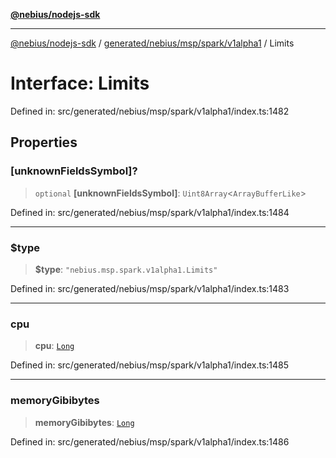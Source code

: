 [**@nebius/nodejs-sdk**](../../../../../../README.md)

***

[@nebius/nodejs-sdk](../../../../../../README.md) / [generated/nebius/msp/spark/v1alpha1](../README.md) / Limits

# Interface: Limits

Defined in: src/generated/nebius/msp/spark/v1alpha1/index.ts:1482

## Properties

### \[unknownFieldsSymbol\]?

> `optional` **\[unknownFieldsSymbol\]**: `Uint8Array`\<`ArrayBufferLike`\>

Defined in: src/generated/nebius/msp/spark/v1alpha1/index.ts:1484

***

### $type

> **$type**: `"nebius.msp.spark.v1alpha1.Limits"`

Defined in: src/generated/nebius/msp/spark/v1alpha1/index.ts:1483

***

### cpu

> **cpu**: [`Long`](../../../../../../runtime/protos/core/classes/Long.md)

Defined in: src/generated/nebius/msp/spark/v1alpha1/index.ts:1485

***

### memoryGibibytes

> **memoryGibibytes**: [`Long`](../../../../../../runtime/protos/core/classes/Long.md)

Defined in: src/generated/nebius/msp/spark/v1alpha1/index.ts:1486
